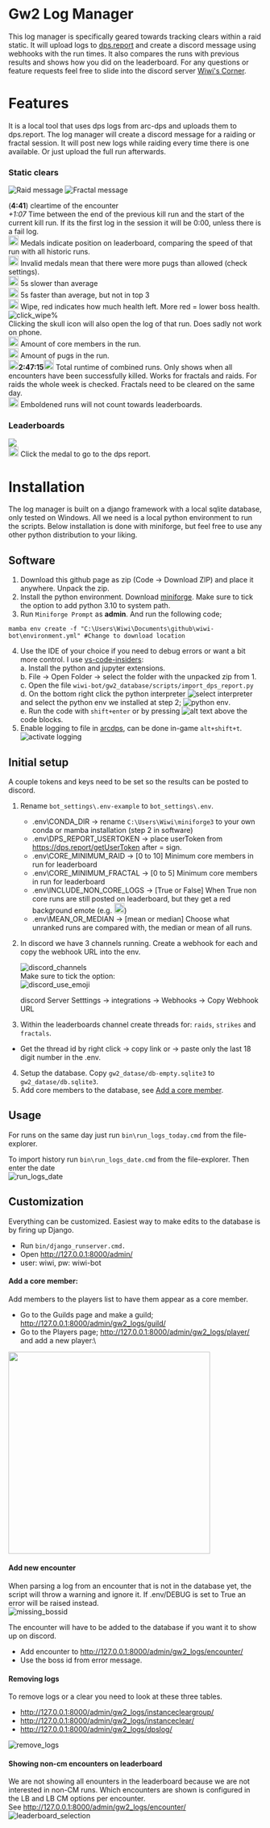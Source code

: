 # Gw2 Log Manager
This log manager is specifically geared towards tracking clears within a raid static. It will upload logs to [dps.report](https://dps.report) and create a discord message using webhooks with the run times. 
It also compares the runs with previous results and shows how you did on the leaderboard.
For any questions or feature requests feel free to slide into the discord server
[Wiwi's Corner](https://discord.gg/C6sNvPq3dK).

# Features
It is a local tool that uses dps logs from arc-dps and uploads them to dps.report. The log manager will create a discord message for a raiding or fractal session. It will post new logs while raiding every time there is one available. Or just upload the full run afterwards.

### Static clears
![Raid message](img/raid_message.png)
![Fractal message](img/fractal_message.png)

(**4:41**) cleartime of the encounter\
_+1:07_ Time between the end of the previous kill run and the start of the current kill run. If its the first log in the session it will be 0:00, unless there is a fail log. \
<img src="gw2_database/img/medal/first.png" width="20"/> Medals indicate position on leaderboard, comparing the speed of that run with all historic runs.\
<img src="gw2_database/img/medal/first_invalid.png" width="20"/> Invalid medals mean that there were more pugs than allowed (check settings).\
<img src="gw2_database/img/medal/below_average.png" alt="below average" width="20"/> 5s slower than average\
<img src="gw2_database/img/medal/above_average.png" alt="above average" width="20"/> 5s faster than average, but not in top 3\
<img src="gw2_database/img/wipe_50.png" alt="wipe_50%" width="20"/> Wipe, red indicates how much health left. More red = lower boss health.\
<img src="img/click_wipe.png" alt="click_wipe%" width=""/>\
Clicking the skull icon will also open the log of that run. Does sadly not work on phone.\
<img src="gw2_database/img/core.gif" width="20"/> Amount of core members in the run.\
<img src="gw2_database/img/pug.gif" width="20"/> Amount of pugs in the run.\
<img src="gw2_database/img/medal/below_average.png" width="20"/>**2:47:15**<img src="gw2_database/img/medal/below_average.png" width="20"/> Total runtime of combined runs. Only shows when all encounters have been successfully killed. Works for fractals and raids. For raids the whole week is checked. Fractals need to be cleared on the same day.\
<img src="gw2_database/img/emboldened.png" width="20"/> Emboldened runs will not count towards leaderboards.
### Leaderboards
<img src="img/leaderboard_message.png" width=""/>\
<img src="gw2_database/img/medal/first.png" width="20"/> Click the medal to go to the dps report.

# Installation
The log manager is built on a django framework with a local sqlite database, only tested on Windows. All we need is a local python environment to run the scripts. Below installation is done with miniforge, but feel free
to use any other python distribution to your liking.

## Software
<!-- 1. <s>Download the latest [release](https://github.com/wiwihere/wiwi-bot/releases)<\s> and place it anywhere. Unpack the zip. -->
1. Download this github page as zip (Code -> Download ZIP) and place it anywhere. Unpack the zip.
2. Install the python environment. Download [miniforge](https://github.com/conda-forge/miniforge). Make sure to tick the option to add python 3.10 to system path.
3. Run `Miniforge Prompt` as **admin**. And run the following code;
```
mamba env create -f "C:\Users\Wiwi\Documents\github\wiwi-bot\environment.yml" #Change to download location
```
4. Use the IDE of your choice if you need to debug errors or want a bit more control. I use [vs-code-insiders](https://code.visualstudio.com/insiders):\
    a. Install the python and jupyter extensions.\
    b. File -> Open Folder ->  select the folder with the unpacked zip from 1.\
    c. Open the file `wiwi-bot/gw2_database/scripts/import_dps_report.py`\
    d. On the bottom right click the python interpreter ![select interpreter](img/vscode_select_interpreter.png) and select the python env we installed at step 2; ![python env](img/vscode_python_env.png).\
    e. Run the code with `shift+enter` or by pressing ![alt text](img/vscode_runcell.png) above the code blocks.
5. Enable logging to file in [arcdps](https://www.deltaconnected.com/arcdps/), can be done in-game `alt+shift+t`.\
![activate logging](img/activate_logging.png)

## Initial setup
A couple tokens and keys need to be set so the results can be posted to discord.
1. Rename `bot_settings\.env-example` to `bot_settings\.env`.
    - .env\CONDA_DIR -> rename `C:\Users\Wiwi\miniforge3` to your own conda or mamba installation (step 2 in software)
    - .env\DPS_REPORT_USERTOKEN -> place userToken from https://dps.report/getUserToken after = sign.
    - .env\CORE_MINIMUM_RAID -> [0 to 10] Minimum core members in run for leaderboard
    - .env\CORE_MINIMUM_FRACTAL -> [0 to 5] Minimum core members in run for leaderboard
    - .env\INCLUDE_NON_CORE_LOGS -> [True or False] When True non core runs are still posted on leaderboard, but they get a red background emote (e.g. <img src="gw2_database/img/medal/first_invalid.png" width="20"/>)
    - .env\MEAN_OR_MEDIAN -> [mean or median] Choose what unranked runs are compared with, the median or mean of all runs.

2. In discord we have 3 channels running. Create a webhook for each and copy the webhook URL into the env. 

    ![discord_channels](img/discord_channel.png)\
    Make sure to tick the option:\
    ![discord_use_emoji](img/discord_use_emoji.png)

    discord Server Setttings -> integrations -> Webhooks -> Copy Webhook URL
3. Within the leaderboards channel create threads for: `raids`, `strikes` and `fractals`.
- Get the thread id by right click -> copy link or  -> paste only the last 18 digit number in the .env.
4. Setup the database. Copy `gw2_datase/db-empty.sqlite3` to `gw2_datase/db.sqlite3`.
5. Add core members to the database, see [Add a core member](#add-a-core-member).

## Usage
For runs on the same day just run `bin\run_logs_today.cmd` from the file-explorer.

To import history run `bin\run_logs_date.cmd` from the file-explorer. Then enter the date \
![run_logs_date](img/run_logs_date.png)

## Customization
Everything can be customized. Easiest way to make edits to the database is by firing up Django.

- Run `bin/django_runserver.cmd.`
- Open http://127.0.0.1:8000/admin/
- user: wiwi, pw: wiwi-bot


#### Add a core member:
Add members to the players list to have them appear as a core member. 

- Go to the Guilds page and make a guild; http://127.0.0.1:8000/admin/gw2_logs/guild/
- Go to the Players page; http://127.0.0.1:8000/admin/gw2_logs/player/ and add a new player:\
<img src="img/add_player.png" width="400"/>


#### Add new encounter
When parsing a log from an encounter that is not in the database yet, the script will throw
a warning and ignore it. If .env/DEBUG is set to True an error will be raised instead. \
![missing_bossid](img/missing_bossid.png)

The encounter will have to be added to the database if you want it to show up on discord.
- Add encounter to http://127.0.0.1:8000/admin/gw2_logs/encounter/
- Use the boss id from error message.


#### Removing logs
To remove logs or a clear you need to look at these three tables.
- http://127.0.0.1:8000/admin/gw2_logs/instancecleargroup/
- http://127.0.0.1:8000/admin/gw2_logs/instanceclear/
- http://127.0.0.1:8000/admin/gw2_logs/dpslog/

![remove_logs](img/remove_logs.png)


#### Showing non-cm encounters on leaderboard
We are not showing all enounters in the leaderboard because we are not interested in non-CM runs.
Which encounters are shown is configured in the LB and LB CM options per encounter.\
See http://127.0.0.1:8000/admin/gw2_logs/encounter/ \
![leaderboard_selection](img/leaderboard_selection.png)